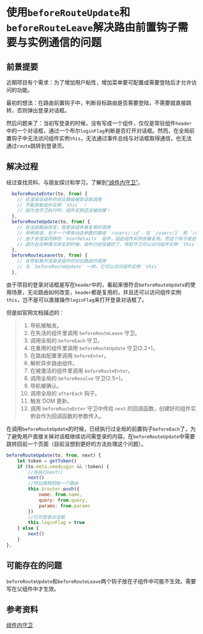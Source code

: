 # 使用`beforeRouteUpdate`和`beforeRouteLeave`解决路由前置钩子需要与实例通信的问题

## 前景提要

近期项目有个需求：为了增加用户粘性，增加菜单要可配置成需要登陆后才允许访问的功能。

最初的想法：在路由前置钩子中，判断目标路由是否需要登陆，不需要就直接跳转，否则弹出登录对话框。

然后问题来了：当初写登录的时候，没有写成一个组件，仅仅是常驻组件`header`中的一个对话框，通过一个布尔`loginFlag`判断是否打开对话框。然而，在全局前置钩子中无法访问组件实例`this`，无法通过事件总线与对话框取得通信，也无法通过`route`跳转到登录页。

## 解决过程

经过查找资料、与朋友探讨和学习，了解到[“组件内守卫”](https://router.vuejs.org/zh/guide/advanced/navigation-guards.html#%E5%8F%AF%E7%94%A8%E7%9A%84%E9%85%8D%E7%BD%AE-api)，

```js
  beforeRouteEnter(to, from) {
    // 在渲染该组件的对应路由被验证前调用
    // 不能获取组件实例 `this` ！
    // 因为当守卫执行时，组件实例还没被创建！
  },
  beforeRouteUpdate(to, from) {
    // 在当前路由改变，但是该组件被复用时调用
    // 举例来说，对于一个带有动态参数的路径 `/users/:id`，在 `/users/1` 和 `/users/2` 之间跳转的时候，
    // 由于会渲染同样的 `UserDetails` 组件，因此组件实例会被复用。而这个钩子就会在这个情况下被调用。
    // 因为在这种情况发生的时候，组件已经挂载好了，导航守卫可以访问组件实例 `this`
  },
  beforeRouteLeave(to, from) {
    // 在导航离开渲染该组件的对应路由时调用
    // 与 `beforeRouteUpdate` 一样，它可以访问组件实例 `this`
  },
```

由于项目的登录对话框是写在`header`中的，看起来很符合`beforeRouteUpdate`的使用场景，无论路由如何改变，`header`都是复用的，并且还可以访问组件实例`this`，岂不是可以直接操作`loginFlag`来打开登录对话框了。

但是如官网文档描述的：

> 1. 导航被触发。
> 2. 在失活的组件里调用 `beforeRouteLeave` 守卫。
> 3. 调用全局的 `beforeEach` 守卫。
> 4. 在重用的组件里调用 `beforeRouteUpdate` 守卫(2.2+)。
> 5. 在路由配置里调用 `beforeEnter`。
> 6. 解析异步路由组件。
> 7. 在被激活的组件里调用 `beforeRouteEnter`。
> 8. 调用全局的 `beforeResolve` 守卫(2.5+)。
> 9. 导航被确认。
> 10. 调用全局的 `afterEach` 钩子。
> 11. 触发 DOM 更新。
> 12. 调用 `beforeRouteEnter` 守卫中传给 `next` 的回调函数，创建好的组件实例会作为回调函数的参数传入。

在调用`beforeRouteUpdate`的时候，已经执行过全局的前置钩子`beforeEach`了，为了避免用户直接关掉对话框继续访问需登录的内容。在`beforeRouteUpdate`中需要跳转回前一个页面（目前没想到更好的方法处理这个问题）。

```js
beforeRouteUpdate(to, from, next) {
    let token = getToken()
    if (to.meta.needLogin && !token) {
        //先执行next()
        next()
        //然后跳转回前一个路由
        this.$router.push({
            name: from.name,
            query: from.query,
            params: from.params
        })
        //打开登录对话框
        this.loginFlag = true
    } else {
        next()
    }
},
```

## 可能存在的问题

`beforeRouteUpdate`和`beforeRouteLeave`两个钩子放在子组件中可能不生效。需要写在父组件中才生效。

## 参考资料

[组件内守卫](https://router.vuejs.org/zh/guide/advanced/navigation-guards.html#%E7%BB%84%E4%BB%B6%E5%86%85%E7%9A%84%E5%AE%88%E5%8D%AB)